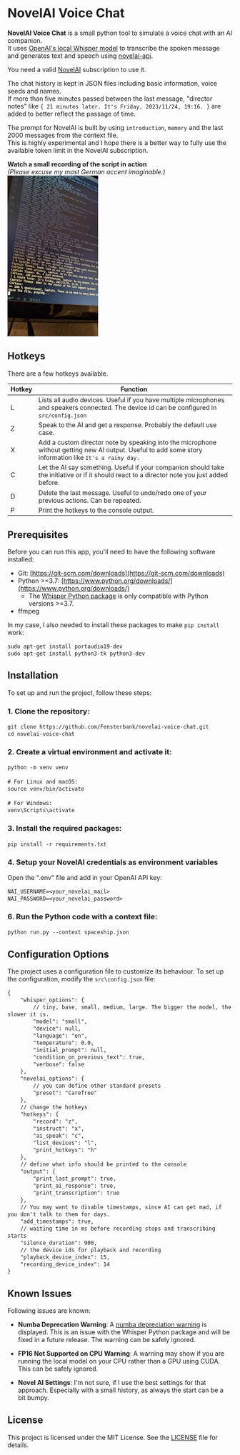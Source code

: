 # NovelAI Voice Chat

**NovelAI Voice Chat** is a small python tool to simulate a voice chat with an AI companion.  
It uses [OpenAI's local Whisper model](https://github.com/openai/whisper) to transcribe the spoken message and generates text and speech using [novelai-api](https://github.com/Aedial/novelai-api).

You need a valid [NovelAI](https://novelai.net/) subscription to use it.

The chat history is kept in JSON files including basic information, voice seeds and names.  
If more than five minutes passed between the last message, "director notes" like `{ 21 minutes later. It's Friday, 2023/11/24, 19:16. }` are added to better reflect the passage of time. 

The prompt for NovelAI is built by using `introduction`, `memory` and the last 2000 messages from the context file.  
This is highly experimental and I hope there is a better way to fully use the available token limit in the NovelAI subscription.

**Watch a small recording of the script in action**  
*(Please excuse my most German accent imaginable.)*  
[![Watch the video](/docs/demo-thumb.jpg)](https://storage.f-bit.software/f/cfb6d8b9b75a4d3dbb0b/)

## Hotkeys
There are a few hotkeys available.

| Hotkey | Function |
| -------- | --------  |
| L | Lists all audio devices. Useful if you have multiple microphones and speakers connected. The device id can be configured in `src/config.json` |
| Z | Speak to the AI and get a response. Probably the default use case. |
| X | Add a custom director note by speaking into the microphone without getting new AI output. Useful to add some story information like `It's a rainy day.` |
| C | Let the AI say something. Useful if your companion should take the initiative or if it should react to a director note you just added before. |
| D | Delete the last message. Useful to undo/redo one of your previous actions. Can be repeated. |
| P | Print the hotkeys to the console output. |

## Prerequisites
Before you can run this app, you'll need to have the following software installed:

- Git: [https://git-scm.com/downloads](https://git-scm.com/downloads)
- Python >=3.7: [https://www.python.org/downloads/](https://www.python.org/downloads/)
  - The [Whisper Python package](https://github.com/openai/whisper) is only compatible with Python versions >=3.7.
- ffmpeg

In my case, I also needed to install these packages to make `pip install` work:
```
sudo apt-get install portaudio19-dev
sudo apt-get install python3-tk python3-dev
```

## Installation
To set up and run the project, follow these steps:

### 1. Clone the repository:

```
git clone https://github.com/Fensterbank/novelai-voice-chat.git
cd novelai-voice-chat
```

### 2. Create a virtual environment and activate it:

```
python -m venv venv

# For Linux and macOS:
source venv/bin/activate

# For Windows:
venv\Scripts\activate
```

### 3. Install the required packages:

```
pip install -r requirements.txt
```

### 4. Setup your NovelAI credentials as environment variables


Open the ".env" file and add in your OpenAI API key:
```
NAI_USERNAME=<your_novelai_mail>
NAI_PASSWORD=<your_novelai_password>
```

### 6. Run the Python code with a context file:

```
python run.py --context spaceship.json
```

## Configuration Options

The project uses a configuration file to customize its behaviour. To set up the configuration, modify the `src\config.json` file:

```jsonc
{
    "whisper_options": {
        // tiny, base, small, medium, large. The bigger the model, the slower it is.
        "model": "small",
        "device": null,
        "language": "en",
        "temperature": 0.0,
        "initial_prompt": null,
        "condition_on_previous_text": true,
        "verbose": false
    },
    "novelai_options": {
        // you can define other standard presets
        "preset": "Carefree"
    },
    // change the hotkeys
    "hotkeys": {
        "record": "z",
        "instruct": "x",
        "ai_speak": "c",
        "list_devices": "l",
        "print_hotkeys": "h"
    },
    // define what info should be printed to the console
    "output": {
        "print_last_prompt": true,
        "print_ai_response": true,
        "print_transcription": true
    },
    // You may want to disable timestamps, since AI can get mad, if you don't talk to them for days.
    "add_timestamps": true,
    // waiting time in ms before recording stops and transcribing starts
    "silence_duration": 900,
    // the device ids for playback and recording
    "playback_device_index": 15,
    "recording_device_index": 14
}
```

## Known Issues

Following issues are known:

- **Numba Deprecation Warning**: A [numba depreciation warning](https://numba.readthedocs.io/en/stable/reference/deprecation.html#deprecation-of-object-mode-fall-back-behaviour-when-using-jit) is displayed. This is an issue with the Whisper Python package and will be fixed in a future release. The warning can be safely ignored.

- **FP16 Not Supported on CPU Warning**: A warning may show if you are running the local model on your CPU rather than a GPU using CUDA. This can be safely ignored.

- **Novel AI Settings**: I'm not sure, if I use the best settings for that approach. Especially with a small history, as always the start can be a bit bumpy.

## License
This project is licensed under the MIT License. See the [LICENSE](LICENSE) file for details.
